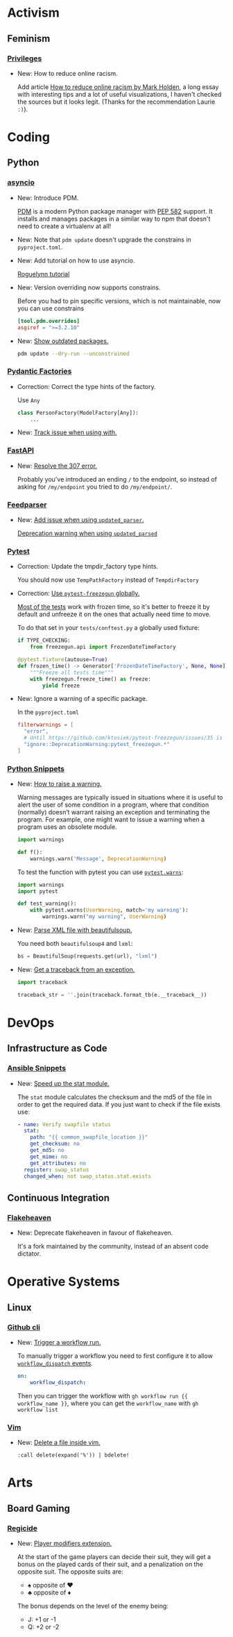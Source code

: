 # Activism

## Feminism

### [Privileges](privileges.md)

* New: How to reduce online racism.

    Add article [How to reduce online racism by Mark Holden](https://www.websiteplanet.com/blog/how-to-reduce-online-racism), a long essay with interesting tips and a lot of useful visualizations, I haven't checked the sources but it looks legit. (Thanks for the recommendation Laurie `:)`).

# Coding

## Python

### [asyncio](pdm.md)

* New: Introduce PDM.

    [PDM](https://pdm.fming.dev/) is a modern Python package manager with [PEP
    582](https://www.python.org/dev/peps/pep-0582/) support. It installs and manages
    packages in a similar way to npm that doesn't need to create a virtualenv at
    all!

* New: Note that `pdm update` doesn't upgrade the constrains in `pyproject.toml`.
* New: Add tutorial on how to use asyncio.

    [Roguelynn tutorial](https://www.roguelynn.com/words/asyncio-we-did-it-wrong/)

* New: Version overriding now supports constrains.

    Before you had to pin specific versions, which is not maintainable, now
    you can use constrains
    
    ```toml
    [tool.pdm.overrides]
    asgiref = ">=3.2.10"
    ```

* New: [Show outdated packages.](pdm.md#show-outdated-packages)

    ```bash
    pdm update --dry-run --unconstrained
    ```

### [Pydantic Factories](pydantic_factories.md)

* Correction: Correct the type hints of the factory.

    Use `Any`
    
    ```python
    class PersonFactory(ModelFactory[Any]):
        ...
    ```

* New: [Track issue when using with.](pydantic_factories.md#issues)

### [FastAPI](fastapi.md)

* New: [Resolve the 307 error.](fastapi.md#resolve-the-307-error)

    Probably you've introduced an ending `/` to the endpoint, so instead of asking
    for `/my/endpoint` you tried to do `/my/endpoint/`.

### [Feedparser](feedparser.md)

* New: [Add issue when using `updated_parser`.](feedparser.md#issues)

    [Deprecation warning when using `updated_parsed`](https://github.com/kurtmckee/feedparser/issues/151)

### [Pytest](pytest.md)

* Correction: Update the tmpdir_factory type hints.

    You should now use `TempPathFactory` instead of `TempdirFactory`

* Correction: [Use `pytest-freezegun` globally.](pytest.md#global-usage)

    [Most of the tests](https://medium.com/@boxed/flaky-tests-part-3-freeze-the-world-e4929a0da00e)
    work with frozen time, so it's better to freeze it by default and unfreeze it on
    the ones that actually need time to move.
    
    To do that set in your `tests/conftest.py` a globally used fixture:
    
    ```python
    if TYPE_CHECKING:
        from freezegun.api import FrozenDateTimeFactory
    
    @pytest.fixture(autouse=True)
    def frozen_time() -> Generator['FrozenDateTimeFactory', None, None]:
        """Freeze all tests time"""
        with freezegun.freeze_time() as freeze:
            yield freeze
    ```

* New: Ignore a warning of a specific package.

    In the `pyproject.toml`
    
    ```toml
    filterwarnings = [
      "error",
      # Until https://github.com/ktosiek/pytest-freezegun/issues/35 is merged
      "ignore::DeprecationWarning:pytest_freezegun.*"
    ]
    ```

### [Python Snippets](python_snippets.md)

* New: [How to raise a warning.](python_snippets.md#how-to-raise-a-warning)

    Warning messages are typically issued in situations where it is useful to alert
    the user of some condition in a program, where that condition (normally) doesn’t
    warrant raising an exception and terminating the program. For example, one might
    want to issue a warning when a program uses an obsolete module.
    
    ```python
    import warnings
    
    def f():
        warnings.warn('Message', DeprecationWarning)
    ```
    
    To test the function with pytest you can use
    [`pytest.warns`](https://docs.pytest.org/en/stable/how-to/capture-warnings.html#warns):
    
    ```python
    import warnings
    import pytest
    
    def test_warning():
        with pytest.warns(UserWarning, match='my warning'):
            warnings.warn("my warning", UserWarning)
    ```

* New: [Parse XML file with beautifulsoup.](python_snippets.md#parse-xml-file-with-beautifulsoup)

    You need both `beautifulsoup4` and `lxml`:
    
    ```python
    bs = BeautifulSoup(requests.get(url), "lxml")
    ```

* New: [Get a traceback from an exception.](python_snippets.md#get-a-traceback-from-an-exception)

    ```python
    import traceback
    
    traceback_str = ''.join(traceback.format_tb(e.__traceback__))
    ```

# DevOps

## Infrastructure as Code

### [Ansible Snippets](ansible_snippets.md)

* New: [Speed up the stat module.](ansible_snippets.md#speed-up-the-stat-module)

    The `stat` module calculates the checksum and the md5 of the file in order to
    get the required data. If you just want to check if the file exists use:
    
    ```yaml
    - name: Verify swapfile status
      stat:
        path: "{{ common_swapfile_location }}"
        get_checksum: no
        get_md5: no
        get_mime: no
        get_attributes: no
      register: swap_status
      changed_when: not swap_status.stat.exists
    ```

## Continuous Integration

### [Flakeheaven](flakeheaven.md)

* New: Deprecate flakeheaven in favour of flakeheaven.

    It's a fork maintained by the community, instead of an absent code
    dictator.

# Operative Systems

## Linux

### [Github cli](gh.md)

* New: [Trigger a workflow run.](gh.md#trigger-a-workflow-run)

    To manually trigger a workflow you need to first configure it to allow
    [`workflow_dispatch`
    events](https://docs.github.com/en/actions/using-workflows/events-that-trigger-workflows#workflow_dispatch).
    
    ```yaml
    on:
        workflow_dispatch:
    ```
    
    Then you can trigger the workflow with `gh workflow run {{ workflow_name }}`,
    where you can get the `workflow_name` with `gh workflow list`

### [Vim](vim.md)

* New: [Delete a file inside vim.](vim.md#delete-a-file-inside-vim)

    ```vim
    :call delete(expand('%')) | bdelete!
    ```
    

# Arts

## Board Gaming

### [Regicide](regicide.md)

* New: [Player modifiers extension.](regicide.md#player-modifiers)

    At the start of the game players can decide their suit, they will get a bonus on
    the played cards of their suit, and a penalization on the opposite suit. The
    opposite suits are:
    
    * ♠ opposite of ♥
    * ♣ opposite of ♦
    
    The bonus depends on the level of the enemy being:
    
    * J: +1 or -1
    * Q: +2 or -2

